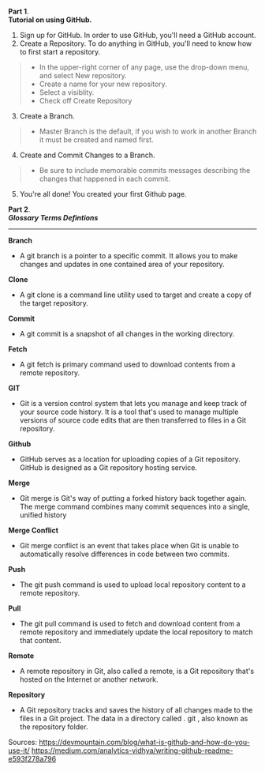 
__Part 1__.  
__Tutorial on using GitHub.__
1. Sign up for GitHub. In order to use GitHub, you'll need a GitHub account.  
2. Create a Repository. To do anything in GitHub, you'll need to know how to first start a repository.
  >- In the upper-right corner of any page, use the drop-down menu, and select New repository.
  >- Create a name for your new repository.
  >- Select a visiblity.
  >- Check off Create Repository
3. Create a Branch.
>- Master Branch is the default, if you wish to work in another Branch it must be created and named first. 
4. Create and Commit Changes to a Branch.
>- Be sure to include memorable commits messages describing the changes that happened in each commit.
5. You're all done! You created your first Github page.













__Part 2__.  
___Glossary Terms Defintions___
***

__Branch__
- A git branch is a pointer to a specific commit. It allows you to make changes and updates in one contained area of your repository.  

__Clone__
- A git clone is a command line utility used to target and create a copy of the target repository.  

__Commit__
- A git commit is a snapshot of all changes in the working directory.  

__Fetch__
- A git fetch is primary command used to download contents from a remote repository.  

__GIT__
- Git is a version control system that lets you manage and keep track of your source code history. It is a tool that's used to manage multiple versions of source code edits that are then transferred to files in a Git repository.  

__Github__
- GitHub serves as a location for uploading copies of a Git repository. GitHub is designed as a Git repository hosting service.  

__Merge__
- Git merge is Git's way of putting a forked history back together again. The merge command combines many commit sequences into a single, unified history

__Merge Conflict__
- Git merge conflict is an event that takes place when Git is unable to automatically resolve differences in code between two commits.  

__Push__
- The git push command is used to upload local repository content to a remote repository.  

__Pull__
- The git pull command is used to fetch and download content from a remote repository and immediately update the local repository to match that content.  

__Remote__
- A remote repository in Git, also called a remote, is a Git repository that's hosted on the Internet or another network.  

__Repository__
- A Git repository tracks and saves the history of all changes made to the files in a Git project. The data in a directory called . git , also known as the repository folder.  


Sources:
https://devmountain.com/blog/what-is-github-and-how-do-you-use-it/
https://medium.com/analytics-vidhya/writing-github-readme-e593f278a796
